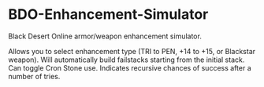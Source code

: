 # BDO-Enhancement-Simulator
Black Desert Online armor/weapon enhancement simulator.

Allows you to select enhancement type (TRI to PEN, +14 to +15, or Blackstar weapon).
Will automatically build failstacks starting from the initial stack.
Can toggle Cron Stone use.
Indicates recursive chances of success after a number of tries.
